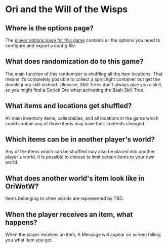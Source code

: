 # Ori and the Will of the Wisps

## Where is the options page?

The [player options page for this game](../player-options) contains all the options you need to configure and export a
config file.

## What does randomization do to this game?

The main function of this randomizer is shuffling all the item locations. That means it’s completely possible to collect a spirit light container but get the double jump skill instead. Likewise, Skill Trees don’t always give you a skill, so you might find a Gorlek Ore when activating the Bash Skill Tree.

## What items and locations get shuffled?

All main inventory items, collectables, and all locations in the game which could
contain any of those items may have their contents changed.

## Which items can be in another player's world?

Any of the items which can be shuffled may also be placed into another player's world. It is possible to choose to limit
certain items to your own world.

## What does another world's item look like in OriWotW?

Items belonging to other worlds are represented by TBD.

## When the player receives an item, what happens?

When the player receives an item, A Message will appear on screen telling you what item you got.
